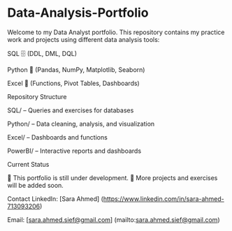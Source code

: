 # Data-Analysis-Portfolio
Welcome to my Data Analyst portfolio.
This repository contains my practice work and projects using different data analysis tools:

SQL 🗄️ (DDL, DML, DQL)

Python 🐍 (Pandas, NumPy, Matplotlib, Seaborn)

Excel 📑 (Functions, Pivot Tables, Dashboards)

Repository Structure

SQL/ – Queries and exercises for databases

Python/ – Data cleaning, analysis, and visualization

Excel/ – Dashboards and functions

PowerBI/ – Interactive reports and dashboards

Current Status

📌 This portfolio is still under development.
📌 More projects and exercises will be added soon.

Contact
LinkedIn: [Sara Ahmed] (https://www.linkedin.com/in/sara-ahmed-713093206) 

Email: [sara.ahmed.sief@gmail.com] (mailto:sara.ahmed.sief@gmail.com) 
